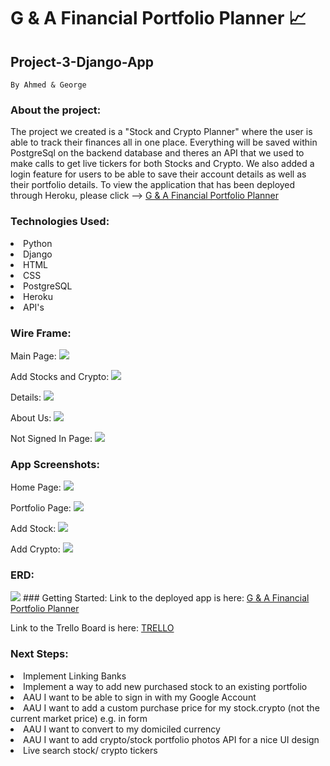 # G & A Financial Portfolio Planner 📈
## Project-3-Django-App
    By Ahmed & George
### About the project:
<p> The project we created is a "Stock and Crypto Planner" where the user is able to track their finances all in one place. Everything will be saved within PostgreSql on the backend database and theres an API that we used to make calls to get live tickers for both Stocks and Crypto. We also added a login feature for users to be able to save their account details as well as their portfolio details. To view the application that has been deployed through Heroku, please click --> <a href="http://localhost:8000/"> G & A Financial Portfolio Planner</a></p>

### Technologies Used:
<li> Python</li>
<li> Django</li>
<li> HTML</li>
<li> CSS</li>
<li> PostgreSQL</li>
<li> Heroku</li>
<li> API's </li> 

### Wire Frame:
Main Page:
<img src="portfolio_tracker/portfolio_tracker_app/main_app/static/images/Screen Shot 2022-04-06 at 23.53.03.png">

Add Stocks and Crypto:
<img src="portfolio_tracker/portfolio_tracker_app/main_app/static/images/Screen Shot 2022-04-06 at 23.53.46.png">

Details:
<img src="portfolio_tracker/portfolio_tracker_app/main_app/static/images/Screen Shot 2022-04-06 at 23.53.14.png">

About Us:
<img src="portfolio_tracker/portfolio_tracker_app/main_app/static/images/Screen Shot 2022-04-06 at 23.53.28.png">

Not Signed In Page:
<img src="portfolio_tracker/portfolio_tracker_app/main_app/static/images/Screen Shot 2022-04-06 at 23.53.57.png">

### App Screenshots:

Home Page:
<img src="portfolio_tracker/portfolio_tracker_app/main_app/static/images/Screen Shot 2022-04-16 at 09.59.04.png">

Portfolio Page:
<img src="portfolio_tracker/portfolio_tracker_app/main_app/static/images/Screen Shot 2022-04-16 at 09.59.39.png">

Add Stock:
<img src="portfolio_tracker/portfolio_tracker_app/main_app/static/images/Screen Shot 2022-04-16 at 09.59.57.png">

Add Crypto:
<img src="portfolio_tracker/portfolio_tracker_app/main_app/static/images/Screen Shot 2022-04-16 at 10.00.07.png">

### ERD:

<img src="portfolio_tracker/portfolio_tracker_app/main_app/static/images/Screen Shot 2022-04-16 at 10.14.36.png">
### Getting Started:
Link to the deployed app is here: <a href="http://localhost:8000/"> G & A Financial Portfolio Planner</a>

Link to the Trello Board is here: <a href="https://trello.com/b/ZCYrVCrV/project-3-django-app-crypto-financal-tracker"> TRELLO</a>

### Next Steps:
<li> Implement Linking Banks</li>
<li> Implement a way to add new purchased stock to an existing portfolio</li>
<li> AAU I want to be able to sign in with my Google Account</li>
<li> AAU I want to add a custom purchase price for my stock.crypto (not the current market price) e.g. in form</li>
<li> AAU I want to convert to my domiciled currency</li>
<li> AAU I want to add crypto/stock portfolio photos API for a nice UI design</li>
<li> Live search stock/ crypto tickers</li>
